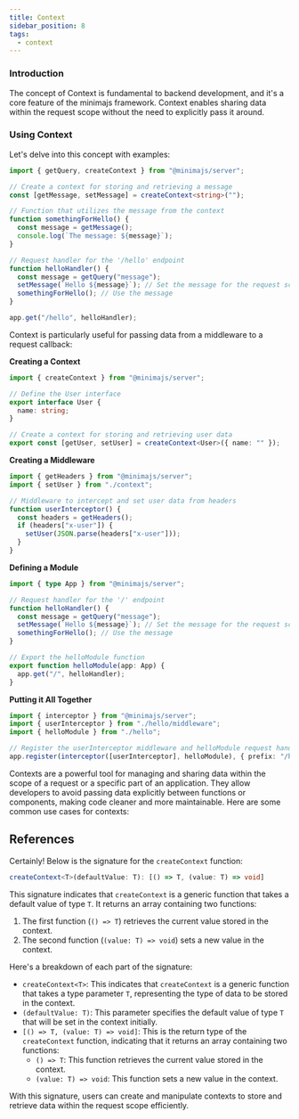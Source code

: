 ```yaml
---
title: Context
sidebar_position: 8
tags:
  - context
---
```


### Introduction

The concept of Context is fundamental to backend development, and it's a core feature of the minimajs framework. Context enables sharing data within the request scope without the need to explicitly pass it around.

### Using Context

Let's delve into this concept with examples:

```typescript
import { getQuery, createContext } from "@minimajs/server";

// Create a context for storing and retrieving a message
const [getMessage, setMessage] = createContext<string>("");

// Function that utilizes the message from the context
function somethingForHello() {
  const message = getMessage();
  console.log(`The message: ${message}`);
}

// Request handler for the '/hello' endpoint
function helloHandler() {
  const message = getQuery("message");
  setMessage(`Hello ${message}`); // Set the message for the request scope
  somethingForHello(); // Use the message
}

app.get("/hello", helloHandler);
```

Context is particularly useful for passing data from a middleware to a request callback:

**Creating a Context**

```typescript title="src/hello/context.ts"
import { createContext } from "@minimajs/server";

// Define the User interface
export interface User {
  name: string;
}

// Create a context for storing and retrieving user data
export const [getUser, setUser] = createContext<User>({ name: "" });
```

**Creating a Middleware**

```ts title="src/hello/middleware.ts"
import { getHeaders } from "@minimajs/server";
import { setUser } from "./context";

// Middleware to intercept and set user data from headers
function userInterceptor() {
  const headers = getHeaders();
  if (headers["x-user"]) {
    setUser(JSON.parse(headers["x-user"]));
  }
}
```

**Defining a Module**

```ts title="src/hello/index.ts"
import { type App } from "@minimajs/server";

// Request handler for the '/' endpoint
function helloHandler() {
  const message = getQuery("message");
  setMessage(`Hello ${message}`); // Set the message for the request scope
  somethingForHello(); // Use the message
}

// Export the helloModule function
export function helloModule(app: App) {
  app.get("/", helloHandler);
}
```

**Putting it All Together**

```ts title="src/index.ts"
import { interceptor } from "@minimajs/server";
import { userInterceptor } from "./hello/middleware";
import { helloModule } from "./hello";

// Register the userInterceptor middleware and helloModule request handler
app.register(interceptor([userInterceptor], helloModule), { prefix: "/hello" });
```

Contexts are a powerful tool for managing and sharing data within the scope of a request or a specific part of an application. They allow developers to avoid passing data explicitly between functions or components, making code cleaner and more maintainable. Here are some common use cases for contexts:

## References

Certainly! Below is the signature for the `createContext` function:

```typescript
createContext<T>(defaultValue: T): [() => T, (value: T) => void]
```

This signature indicates that `createContext` is a generic function that takes a default value of type `T`. It returns an array containing two functions:

1. The first function (`() => T`) retrieves the current value stored in the context.
2. The second function (`(value: T) => void`) sets a new value in the context.

Here's a breakdown of each part of the signature:

- `createContext<T>`: This indicates that `createContext` is a generic function that takes a type parameter `T`, representing the type of data to be stored in the context.
- `(defaultValue: T)`: This parameter specifies the default value of type `T` that will be set in the context initially.
- `[() => T, (value: T) => void]`: This is the return type of the `createContext` function, indicating that it returns an array containing two functions:
  - `() => T`: This function retrieves the current value stored in the context.
  - `(value: T) => void`: This function sets a new value in the context.

With this signature, users can create and manipulate contexts to store and retrieve data within the request scope efficiently.
